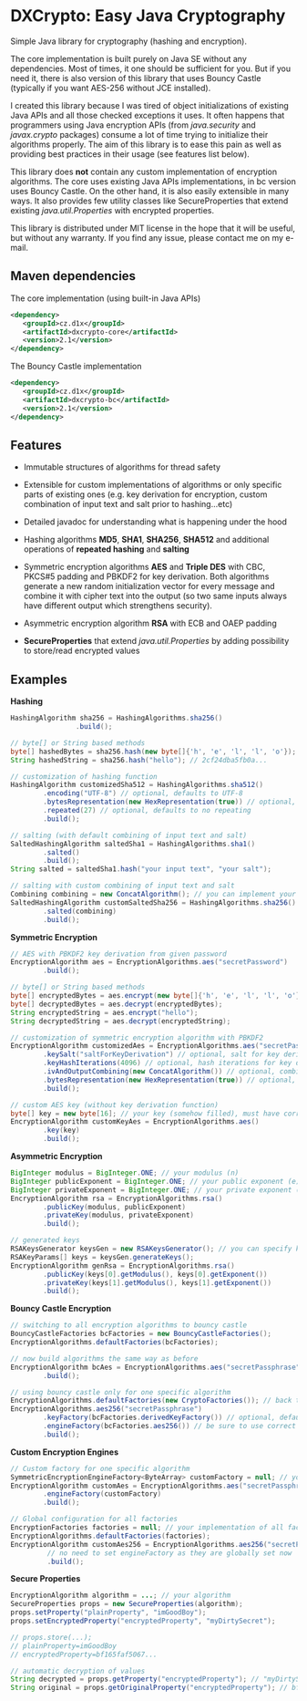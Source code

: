 DXCrypto: Easy Java Cryptography
================================
Simple Java library for cryptography (hashing and encryption).

The core implementation is built purely on Java SE without any dependencies.
Most of times, it one should be sufficient for you. But if you need it, there is also version of this library
that uses Bouncy Castle (typically if you want AES-256 without JCE installed).

I created this library because I was tired of object initializations of existing Java APIs and all those checked
exceptions it uses. It often happens that programmers using Java encryption APIs (from *java.security* and
*javax.crypto* packages) consume a lot of time trying to initialize their algorithms properly. The aim of this library
is to ease this pain as well as providing best practices in their usage (see features list below).

This library does **not** contain any custom implementation of encryption algorithms. The core uses existing Java APIs
implementations, in bc version uses Bouncy Castle. On the other hand, it is also easily extensible in many ways.
It also provides few utility classes like SecureProperties that extend existing *java.util.Properties* with
encrypted properties.

This library is distributed under MIT license in the hope that it will be useful, but without any warranty.
If you find any issue, please contact me on my e-mail.

Maven dependencies
------------------
The core implementation (using built-in Java APIs)
```xml
<dependency>
   <groupId>cz.d1x</groupId>
   <artifactId>dxcrypto-core</artifactId>
   <version>2.1</version>
</dependency>
```

The Bouncy Castle implementation
```xml
<dependency>
   <groupId>cz.d1x</groupId>
   <artifactId>dxcrypto-bc</artifactId>
   <version>2.1</version>
</dependency>
```

Features
--------

- Immutable structures of algorithms for thread safety

- Extensible for custom implementations of algorithms or only specific parts of existing ones (e.g. key derivation
for encryption, custom combination of input text and salt prior to hashing...etc)

- Detailed javadoc for understanding what is happening under the hood

- Hashing algorithms **MD5**, **SHA1**, **SHA256**, **SHA512** and additional operations of **repeated hashing** 
and **salting** 

- Symmetric encryption algorithms **AES** and **Triple DES** with CBC, PKCS#5 padding and PBKDF2 for key derivation.
Both algorithms generate a new random initialization vector for every message and combine it with cipher text
into the output (so two same inputs always have different output which strengthens security).

- Asymmetric encryption algorithm **RSA** with ECB and OAEP padding

- **SecureProperties** that extend *java.util.Properties* by adding possibility to store/read encrypted values

Examples
--------
**Hashing**
```java
HashingAlgorithm sha256 = HashingAlgorithms.sha256()
                .build();

// byte[] or String based methods
byte[] hashedBytes = sha256.hash(new byte[]{'h', 'e', 'l', 'l', 'o'});
String hashedString = sha256.hash("hello"); // 2cf24dba5fb0a...

// customization of hashing function
HashingAlgorithm customizedSha512 = HashingAlgorithms.sha512()
        .encoding("UTF-8") // optional, defaults to UTF-8
        .bytesRepresentation(new HexRepresentation(true)) // optional, defaults to lower-cased HEX
        .repeated(27) // optional, defaults to no repeating
        .build();

// salting (with default combining of input text and salt)
SaltedHashingAlgorithm saltedSha1 = HashingAlgorithms.sha1()
        .salted()
        .build();
String salted = saltedSha1.hash("your input text", "your salt");

// salting with custom combining of input text and salt
Combining combining = new ConcatAlgorithm(); // you can implement your custom combining
SaltedHashingAlgorithm customSaltedSha256 = HashingAlgorithms.sha256()
        .salted(combining)
        .build();
```

**Symmetric Encryption**
```java
// AES with PBKDF2 key derivation from given password
EncryptionAlgorithm aes = EncryptionAlgorithms.aes("secretPassword")
        .build();

// byte[] or String based methods
byte[] encryptedBytes = aes.encrypt(new byte[]{'h', 'e', 'l', 'l', 'o'});
byte[] decryptedBytes = aes.decrypt(encryptedBytes);
String encryptedString = aes.encrypt("hello");
String decryptedString = aes.decrypt(encryptedString);

// customization of symmetric encryption algorithm with PBKDF2
EncryptionAlgorithm customizedAes = EncryptionAlgorithms.aes("secretPassphrase")
        .keySalt("saltForKeyDerivation") // optional, salt for key derivation
        .keyHashIterations(4096) // optional, hash iterations for key derivation
        .ivAndOutputCombining(new ConcatAlgorithm()) // optional, combining IV and output
        .bytesRepresentation(new HexRepresentation(true)) // optional, how to represent bytes
        .build();

// custom AES key (without key derivation function)
byte[] key = new byte[16]; // your key (somehow filled), must have correct size for algorithm!
EncryptionAlgorithm customKeyAes = EncryptionAlgorithms.aes()
        .key(key)
        .build();
```

**Asymmetric Encryption**
```java
BigInteger modulus = BigInteger.ONE; // your modulus (n)
BigInteger publicExponent = BigInteger.ONE; // your public exponent (e)
BigInteger privateExponent = BigInteger.ONE; // your private exponent (d)
EncryptionAlgorithm rsa = EncryptionAlgorithms.rsa()
        .publicKey(modulus, publicExponent)
        .privateKey(modulus, privateExponent)
        .build();

// generated keys
RSAKeysGenerator keysGen = new RSAKeysGenerator(); // you can specify key size (defaults 1024)
RSAKeyParams[] keys = keysGen.generateKeys();
EncryptionAlgorithm genRsa = EncryptionAlgorithms.rsa()
        .publicKey(keys[0].getModulus(), keys[0].getExponent())
        .privateKey(keys[1].getModulus(), keys[1].getExponent())
        .build();
```

**Bouncy Castle Encryption**
```java
// switching to all encryption algorithms to bouncy castle
BouncyCastleFactories bcFactories = new BouncyCastleFactories();
EncryptionAlgorithms.defaultFactories(bcFactories);

// now build algorithms the same way as before
EncryptionAlgorithm bcAes = EncryptionAlgorithms.aes("secretPassphrase")
        .build();

// using bouncy castle only for one specific algorithm
EncryptionAlgorithms.defaultFactories(new CryptoFactories()); // back to default
EncryptionAlgorithms.aes256("secretPassphrase")
        .keyFactory(bcFactories.derivedKeyFactory()) // optional, default will work as well
        .engineFactory(bcFactories.aes256()) // be sure to use correct factory
        .build();
```

**Custom Encryption Engines**
```java
// Custom factory for one specific algorithm
SymmetricEncryptionEngineFactory<ByteArray> customFactory = null; // your implementation
EncryptionAlgorithm customAes = EncryptionAlgorithms.aes("secretPassphrase")
        .engineFactory(customFactory)
        .build();

// Global configuration for all factories
EncryptionFactories factories = null; // your implementation of all factories
EncryptionAlgorithms.defaultFactories(factories);
EncryptionAlgorithm customAes256 = EncryptionAlgorithms.aes256("secretPassphrase")
         // no need to set engineFactory as they are globally set now
         .build();
```

**Secure Properties**
```java
EncryptionAlgorithm algorithm = ...; // your algorithm
SecureProperties props = new SecureProperties(algorithm);
props.setProperty("plainProperty", "imGoodBoy");
props.setEncryptedProperty("encryptedProperty", "myDirtySecret");

// props.store(...);
// plainProperty=imGoodBoy
// encryptedProperty=bf165faf5067...

// automatic decryption of values
String decrypted = props.getProperty("encryptedProperty"); // "myDirtySecret"
String original = props.getOriginalProperty("encryptedProperty"); // bf165...
```

